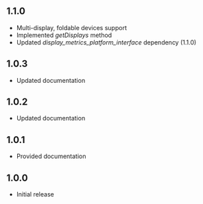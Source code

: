 ## 1.1.0
* Multi-display, foldable devices support
* Implemented *getDisplays* method
* Updated *display_metrics_platform_interface* dependency (1.1.0)

## 1.0.3
* Updated documentation

## 1.0.2
* Updated documentation

## 1.0.1
* Provided documentation

## 1.0.0
* Initial release
